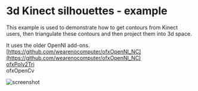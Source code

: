 # 3d Kinect silhouettes - example
    
This example is used to demonstrate how to get contours from Kinect users, then triangulate these contours and then project them into 3d space.

It uses the older OpenNI add-ons.<br>
[https://github.com/wearenocomputer/ofxOpenNI_NC](https://github.com/wearenocomputer/ofxOpenNI_NC)<br>
[ofxPoly2Tri](https://github.com/wearenocomputer/ofxPoly2Tri)<br>
ofxOpenCv<br>

![screenshot](http://www.nocomputer.be/yescomputer/3dKinectSillhouettes_screenshot.png)  